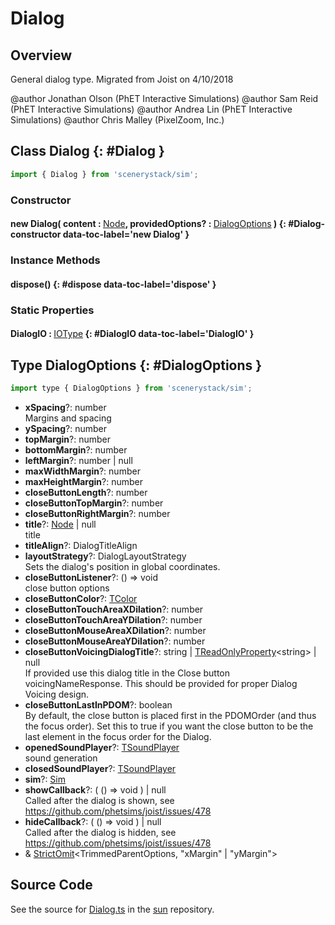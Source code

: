 # Dialog

## Overview

General dialog type. Migrated from Joist on 4/10/2018

@author Jonathan Olson (PhET Interactive Simulations)
@author Sam Reid (PhET Interactive Simulations)
@author Andrea Lin (PhET Interactive Simulations)
@author Chris Malley (PixelZoom, Inc.)

## Class Dialog {: #Dialog }


```js
import { Dialog } from 'scenerystack/sim';
```
### Constructor

#### new Dialog( content : <span style="font-weight: 400;">[Node](../scenery/Node.md)</span>, providedOptions? : <span style="font-weight: 400;">[DialogOptions](../sim/Dialog.md#DialogOptions)</span> ) {: #Dialog-constructor data-toc-label='new Dialog' }

### Instance Methods

#### dispose() {: #dispose data-toc-label='dispose' }

### Static Properties

#### DialogIO : <span style="font-weight: 400;">[IOType](../tandem/IOType.md)</span> {: #DialogIO data-toc-label='DialogIO' }



## Type DialogOptions {: #DialogOptions }


```js
import type { DialogOptions } from 'scenerystack/sim';
```


- **xSpacing**?: <span style="color: hsla(calc(var(--md-hue) + 180deg),80%,40%,1);">number</span>
<br>  Margins and spacing
- **ySpacing**?: <span style="color: hsla(calc(var(--md-hue) + 180deg),80%,40%,1);">number</span>
- **topMargin**?: <span style="color: hsla(calc(var(--md-hue) + 180deg),80%,40%,1);">number</span>
- **bottomMargin**?: <span style="color: hsla(calc(var(--md-hue) + 180deg),80%,40%,1);">number</span>
- **leftMargin**?: <span style="color: hsla(calc(var(--md-hue) + 180deg),80%,40%,1);">number</span> | <span style="color: hsla(calc(var(--md-hue) + 180deg),80%,40%,1);">null</span>
- **maxWidthMargin**?: <span style="color: hsla(calc(var(--md-hue) + 180deg),80%,40%,1);">number</span>
- **maxHeightMargin**?: <span style="color: hsla(calc(var(--md-hue) + 180deg),80%,40%,1);">number</span>
- **closeButtonLength**?: <span style="color: hsla(calc(var(--md-hue) + 180deg),80%,40%,1);">number</span>
- **closeButtonTopMargin**?: <span style="color: hsla(calc(var(--md-hue) + 180deg),80%,40%,1);">number</span>
- **closeButtonRightMargin**?: <span style="color: hsla(calc(var(--md-hue) + 180deg),80%,40%,1);">number</span>
- **title**?: [Node](../scenery/Node.md) | <span style="color: hsla(calc(var(--md-hue) + 180deg),80%,40%,1);">null</span>
<br>  title
- **titleAlign**?: DialogTitleAlign
- **layoutStrategy**?: DialogLayoutStrategy
<br>  Sets the dialog's position in global coordinates.
- **closeButtonListener**?: () =&gt; <span style="color: hsla(calc(var(--md-hue) + 180deg),80%,40%,1);">void</span>
<br>  close button options
- **closeButtonColor**?: [TColor](../scenery/TColor.md)
- **closeButtonTouchAreaXDilation**?: <span style="color: hsla(calc(var(--md-hue) + 180deg),80%,40%,1);">number</span>
- **closeButtonTouchAreaYDilation**?: <span style="color: hsla(calc(var(--md-hue) + 180deg),80%,40%,1);">number</span>
- **closeButtonMouseAreaXDilation**?: <span style="color: hsla(calc(var(--md-hue) + 180deg),80%,40%,1);">number</span>
- **closeButtonMouseAreaYDilation**?: <span style="color: hsla(calc(var(--md-hue) + 180deg),80%,40%,1);">number</span>
- **closeButtonVoicingDialogTitle**?: <span style="color: hsla(calc(var(--md-hue) + 180deg),80%,40%,1);">string</span> | [TReadOnlyProperty](../axon/TReadOnlyProperty.md)&lt;<span style="color: hsla(calc(var(--md-hue) + 180deg),80%,40%,1);">string</span>&gt; | <span style="color: hsla(calc(var(--md-hue) + 180deg),80%,40%,1);">null</span>
<br>  If provided use this dialog title in the Close button voicingNameResponse. This should be provided
  for proper Dialog Voicing design.
- **closeButtonLastInPDOM**?: <span style="color: hsla(calc(var(--md-hue) + 180deg),80%,40%,1);">boolean</span>
<br>  By default, the close button is placed first in the PDOMOrder (and thus the focus order). Set this to true
  if you want the close button to be the last element in the focus order for the Dialog.
- **openedSoundPlayer**?: [TSoundPlayer](../tambo/TSoundPlayer.md)
<br>  sound generation
- **closedSoundPlayer**?: [TSoundPlayer](../tambo/TSoundPlayer.md)
- **sim**?: [Sim](../sim/Sim.md)
- **showCallback**?: ( () =&gt; <span style="color: hsla(calc(var(--md-hue) + 180deg),80%,40%,1);">void</span> ) | <span style="color: hsla(calc(var(--md-hue) + 180deg),80%,40%,1);">null</span>
<br>  Called after the dialog is shown, see https://github.com/phetsims/joist/issues/478
- **hideCallback**?: ( () =&gt; <span style="color: hsla(calc(var(--md-hue) + 180deg),80%,40%,1);">void</span> ) | <span style="color: hsla(calc(var(--md-hue) + 180deg),80%,40%,1);">null</span>
<br>  Called after the dialog is hidden, see https://github.com/phetsims/joist/issues/478
- &amp; [StrictOmit](../phet-core/StrictOmit.md)&lt;TrimmedParentOptions, "xMargin" | "yMargin"&gt;




## Source Code

See the source for [Dialog.ts](https://github.com/phetsims/sun/blob/main/js/Dialog.ts) in the [sun](https://github.com/phetsims/sun) repository.
